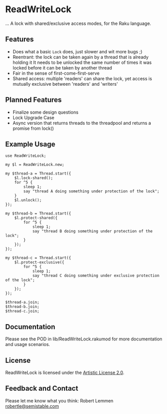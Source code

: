 # ReadWriteLock

... A lock with shared/exclusive access modes, for the Raku language.

## Features

* Does what a basic `Lock` does, just slower and wit more bugs ;)
* Reentrant: the lock can be taken again by a thread that is already holding it
  It needs to be unlocked the same number of times it was locked before it can
  be taken by another thread
* Fair in the sense of first-come-first-serve
* Shared access: multiple 'readers' can share the lock, yet access is mutually
  exclusive between 'readers' and 'writers'

## Planned Features

* Finalize some design questions
* Lock Upgrade Case
* Async version that returns threads to the threadpool and returns a promise
  from lock()

## Example Usage

```
use ReadWriteLock;

my $l = ReadWriteLock.new;

my $thread-a = Thread.start({
    $l.lock-shared();
    for ^5 {
        sleep 1;
        say "thread A doing something under protection of the lock";
    }
    $l.unlock();
});

my $thread-b = Thread.start({
    $l.protect-shared({
        for ^5 {
            sleep 1;
            say "thread B doing something under protection of the lock";
        }
    });
});

my $thread-c = Thread.start({
    $l.protect-exclusive({
        for ^5 {
            sleep 1;
            say "thread C doing something under exclusive protection of the lock";
        }
    });
});

$thread-a.join;
$thread-b.join;
$thread-c.join;
```

## Documentation

Please see the POD in lib/ReadWriteLock.rakumod for more documentation and usage
scenarios.

## License

ReadWriteLock is licensed under the [Artistic License 2.0](https://opensource.org/licenses/Artistic-2.0).

## Feedback and Contact

Please let me know what you think: Robert Lemmen <robertle@semistable.com>
